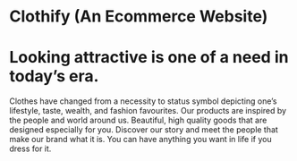 # Clothify (An Ecommerce Website)
# Looking attractive is one of a need in today’s era. 
Clothes have changed from a necessity to status symbol depicting one’s lifestyle, taste, wealth, and fashion favourites. 
Our products are inspired by the people and world around us. Beautiful, high quality goods that are designed especially for you. 
Discover our story and meet the people that make our brand what it is. You can have anything you want in life if you dress for it.

